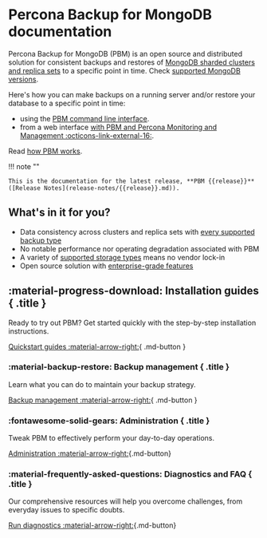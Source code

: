 # Percona Backup for MongoDB documentation

Percona Backup for MongoDB (PBM) is an open source and distributed solution for consistent backups and restores of [MongoDB sharded clusters and replica sets](details/deployments.md) to a specific point in time. Check [supported MongoDB versions](details/versions.md).

Here's how you can make backups on a running server and/or restore your database to a specific point in time:

* using the [PBM command line interface](reference/pbm-commands.md). 
* from a web interface [with PBM and Percona Monitoring and Management :octicons-link-external-16:](https://docs.percona.com/percona-monitoring-and-management/get-started/backup/index.html). 

Read [how PBM works](intro.md).

!!! note ""

    This is the documentation for the latest release, **PBM {{release}}** ([Release Notes](release-notes/{{release}}.md)).

## What's in it for you?

* Data consistency across clusters and replica sets with [every supported backup type](features/backup-types.md)
* No notable performance nor operating degradation associated with PBM
* A variety of [supported storage types](details/storage-configuration.md) means no vendor lock-in
* Open source solution with [enterprise-grade features](features/comparison.md) 

<div data-grid markdown><div data-banner markdown>

## :material-progress-download: Installation guides { .title }

Ready to try out PBM? Get started quickly with the step-by-step installation instructions.

[Quickstart guides :material-arrow-right:](installation.md){ .md-button }

</div><div data-banner markdown>

### :material-backup-restore: Backup management { .title }

Learn what you can do to maintain your backup strategy.

[Backup management :material-arrow-right:](usage/start-backup.md){ .md-button }

</div><div data-banner markdown>

### :fontawesome-solid-gears: Administration { .title }

Tweak PBM to effectively perform your day-to-day operations.

[Administration :material-arrow-right:](manage/overview.md){.md-button}
</div><div data-banner markdown>

### :material-frequently-asked-questions: Diagnostics and FAQ { .title }

Our comprehensive resources will help you overcome challenges, from everyday issues to specific doubts.

[Run diagnostics :material-arrow-right:](troubleshoot/index.md){.md-button}

</div>
</div>



